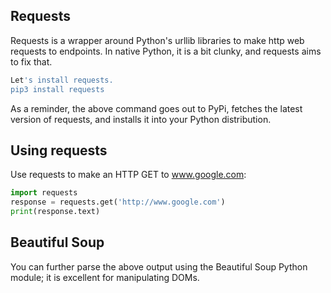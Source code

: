 ## Requests
Requests is a wrapper around Python's urllib libraries to make http web requests to endpoints. In native Python, it is a bit clunky, and requests aims to fix that.

```bash
Let's install requests.
pip3 install requests
```

As a reminder, the above command goes out to PyPi, fetches the latest version of requests, and installs it into your Python distribution.

## Using requests

Use requests to make an HTTP GET to www.google.com:

```python
import requests
response = requests.get('http://www.google.com')
print(response.text)
``` 

## Beautiful Soup
You can further parse the above output using the Beautiful Soup Python module; it is excellent for manipulating DOMs.